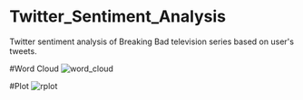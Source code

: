 # Twitter_Sentiment_Analysis
Twitter sentiment analysis of Breaking Bad television series based on user's tweets.

#Word Cloud
![word_cloud](https://cloud.githubusercontent.com/assets/11938740/13711409/a391dba6-e7d3-11e5-9cb0-1f5c891144ac.png)


#Plot
![rplot](https://cloud.githubusercontent.com/assets/11938740/13711422/ade5e804-e7d3-11e5-9b57-94f56afe0cab.png)



